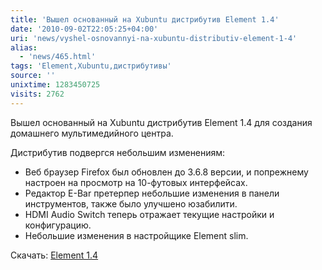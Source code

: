 ```yaml
---
title: 'Вышел основанный на Xubuntu дистрибутив Element 1.4'
date: '2010-09-02T22:05:25+04:00'
uri: 'news/vyshel-osnovannyi-na-xubuntu-distributiv-element-1-4'
alias: 
  - 'news/465.html'
tags: 'Element,Xubuntu,дистрибутивы'
source: ''
unixtime: 1283450725
visits: 2762
---
```

Вышел основанный на Xubuntu дистрибутив Element 1.4 для создания домашнего мультимедийного центра.

Дистрибутив подвергся небольшим изменениям:

*   Веб браузер Firefox был обновлен до 3.6.8 версии, и попрежнему настроен на просмотр на 10-футовых интерфейсах.
*   Редактор E-Bar претерпер небольшие изменения в панели инструментов, также было улучшено юзабилити.
*   HDMI Audio Switch теперь отражает текущие настройки и конфигурацию.
*   Небольшие изменения в настройщике Element slim.

Скачать: [Element 1.4](http://www.elementmypc.com/main/download-cd)
